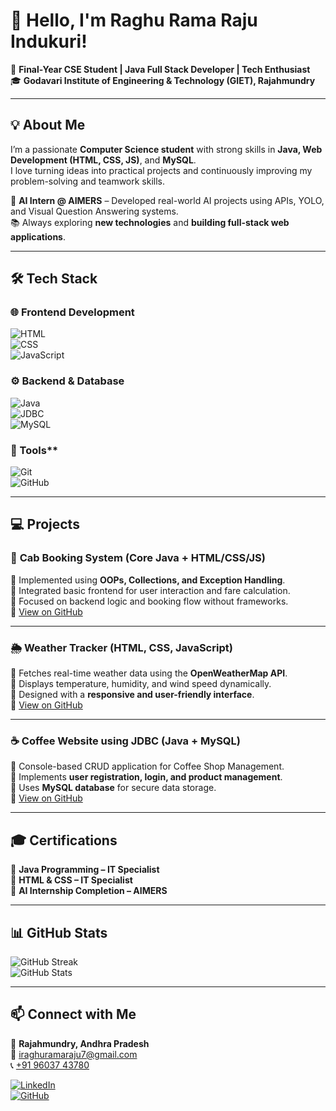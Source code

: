 # 👋 Hello, I'm **Raghu Rama Raju Indukuri!**  

🚀 **Final-Year CSE Student | Java Full Stack Developer | Tech Enthusiast**  
🎓 **Godavari Institute of Engineering & Technology (GIET), Rajahmundry**  

---

## 💡 About Me  

I’m a passionate **Computer Science student** with strong skills in **Java, Web Development (HTML, CSS, JS)**, and **MySQL**.  
I love turning ideas into practical projects and continuously improving my problem-solving and teamwork skills.  

💼 **AI Intern @ AIMERS** – Developed real-world AI projects using APIs, YOLO, and Visual Question Answering systems.  
📚 Always exploring **new technologies** and **building full-stack web applications**.  

---

## 🛠 Tech Stack  

### 🌐 **Frontend Development**  
![HTML](https://img.shields.io/badge/HTML5-E34F26?style=for-the-badge&logo=html5&logoColor=white)  
![CSS](https://img.shields.io/badge/CSS3-1572B6?style=for-the-badge&logo=css3&logoColor=white)  
![JavaScript](https://img.shields.io/badge/JavaScript-F7DF1E?style=for-the-badge&logo=javascript&logoColor=black)  

### ⚙️ **Backend & Database**  
![Java](https://img.shields.io/badge/Java-ED8B00?style=for-the-badge&logo=openjdk&logoColor=white)  
![JDBC](https://img.shields.io/badge/JDBC-007396?style=for-the-badge&logo=java&logoColor=white)  
![MySQL](https://img.shields.io/badge/MySQL-4479A1?style=for-the-badge&logo=mysql&logoColor=white)  

### 🧠 Tools**   
![Git](https://img.shields.io/badge/Git-F05033?style=for-the-badge&logo=git&logoColor=white)  
![GitHub](https://img.shields.io/badge/GitHub-181717?style=for-the-badge&logo=github&logoColor=white)  

---

## 💻 Projects  

### 🚕 **Cab Booking System (Core Java + HTML/CSS/JS)**  
🔹 Implemented using **OOPs, Collections, and Exception Handling**.  
🔹 Integrated basic frontend for user interaction and fare calculation.  
🔹 Focused on backend logic and booking flow without frameworks.  
📎 [View on GitHub](https://github.com/RaghuRamaRaju7/Cab-Booking-System)  

---

### 🌦️ **Weather Tracker (HTML, CSS, JavaScript)**  
🔹 Fetches real-time weather data using the **OpenWeatherMap API**.  
🔹 Displays temperature, humidity, and wind speed dynamically.  
🔹 Designed with a **responsive and user-friendly interface**.  
📎 [View on GitHub](https://github.com/RaghuRamaRaju7/weatherTracker-solo-project-)  

---

### ☕ **Coffee Website using JDBC (Java + MySQL)**  
🔹 Console-based CRUD application for Coffee Shop Management.  
🔹 Implements **user registration, login, and product management**.  
🔹 Uses **MySQL database** for secure data storage.  
📎 [View on GitHub](https://github.com/RaghuRamaRaju7/Coffee-Website-JDBC)  

---

## 🎓 Certifications  

🏅 **Java Programming – IT Specialist**  
🏅 **HTML & CSS – IT Specialist**  
🏅 **AI Internship Completion – AIMERS**  

---

## 📊 GitHub Stats  

![GitHub Streak](https://github-readme-streak-stats.herokuapp.com/?user=RaghuRamaRaju7&theme=dark)  
![GitHub Stats](https://github-readme-stats.vercel.app/api?username=RaghuRamaRaju7&show_icons=true&theme=dark)  

---

## 📫 Connect with Me  

📍 **Rajahmundry, Andhra Pradesh**  
📧 [iraghuramaraju7@gmail.com](mailto:iraghuramaraju7@gmail.com)  
📞 [+91 96037 43780](tel:+919603743780)  

[![LinkedIn](https://img.shields.io/badge/LinkedIn-Profile-blue?style=for-the-badge&logo=linkedin)](https://linkedin.com/in/raghu-rama-raju-indukuri-14b1ab2b2)  
[![GitHub](https://img.shields.io/badge/GitHub-Profile-black?style=for-the-badge&logo=github)](https://github.com/RaghuRamaRaju7)  
